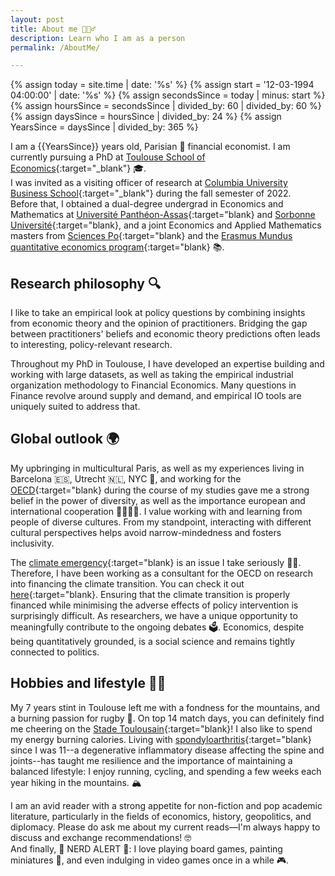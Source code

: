 ```yaml
---
layout: post
title: About me 🙋🏻‍♂️
description: Learn who I am as a person
permalink: /AboutMe/

---
```


{%   assign today = site.time | date: '%s'      %}
{%   assign start = '12-03-1994 04:00:00' | date: '%s'  %}
{%   assign secondsSince = today | minus: start     %}
{%   assign hoursSince = secondsSince | divided_by: 60 | divided_by: 60     %}
{%   assign daysSince = hoursSince | divided_by: 24  %}
{%   assign YearsSince = daysSince | divided_by: 365  %}



I am a {{YearsSince}} years old, Parisian 🥖 financial economist. I am currently pursuing a PhD at [Toulouse School of Economics](https://www.tse-fr.eu){:target="_blank"} 🎓.  \
I was invited as a visiting officer of research at [Columbia University Business School](https://business.columbia.edu/){:target="_blank"} during the fall semester of 2022. \
Before that, I obtained a dual-degree undergrad in  Economics and Mathematics at [Université Panthéon-Assas](https://assas-universite.fr/fr){:target="blank} and [Sorbonne Université](https://sciences.sorbonne-universite.fr){:target="blank}, and a joint Economics and Applied Mathematics masters from [Sciences Po](https://www.sciencespo.fr/department-economics/){:target="blank} and the [Erasmus Mundus quantitative economics program](https://master-economics-qem.eu){:target="blank} 📚. 

Research philosophy 🔍
------------

I like to take an empirical look at policy questions by combining insights from economic theory and the opinion of practitioners. Bridging the gap between practitioners' beliefs and economic theory predictions often leads to interesting, policy-relevant research. 

Throughout my PhD in Toulouse, I have developed an expertise building and working with large datasets, as well as taking the empirical industrial organization methodology to Financial Economics. Many questions in  Finance revolve around supply and demand, and empirical IO tools are uniquely suited to address that. 


Global outlook 🌍
---------

My upbringing in multicultural Paris, as well as my experiences living in Barcelona 🇪🇸, Utrecht 🇳🇱, NYC 🗽, and working for the [OECD](https://www.oecd.org/en.html){:target="blank} during the course of my studies gave me a strong belief in the power of diversity, as well as the importance european and international cooperation 🫱🏿‍🫲🏻. I value working with and learning from people of diverse cultures. From my standpoint, interacting with different cultural perspectives helps avoid narrow-mindedness and fosters inclusivity.  

The [climate emergency](https://www.unep.org/facts-about-climate-emergency){:target="blank} is an issue I take seriously 🌿🔥. Therefore, I have been working as a consultant for the OECD on research into financing the climate transition. You can check it out [here](){:target="blank}. Ensuring that the climate transition is properly financed while minimising the adverse effects of policy intervention is surprisingly difficult. As researchers,  we have a unique opportunity to meaningfully contribute to the ongoing debates 🗳️. Economics, despite being quantitatively grounded, is a social science and remains tightly connected to politics.

Hobbies and lifestyle 🏃‍♂️
--------

My 7 years stint in Toulouse left me with a fondness for the mountains, and a burning passion for rugby 🏉. On top 14 match days, you can definitely find me cheering on the [Stade Toulousain](https://www.stadetoulousain.fr/){:target="blank}!
I also like to spend my energy burning calories. Living with [spondyloarthritis](https://rheumatology.org/patients/spondyloarthritis){:target="blank} since I was 11--a degenerative inflammatory disease affecting the spine and joints--has taught me resilience and the importance of maintaining a balanced lifestyle: I enjoy running, cycling, and spending a few weeks each year hiking in the mountains. 🏔️

I am an avid reader with a strong appetite for non-fiction and pop academic literature, particularly in the fields of economics, history, geopolitics, and diplomacy. Please do ask me about my current reads—I'm always happy to discuss and exchange recommendations! 🤓 \
And finally, 🚨 NERD ALERT 🚨: I love playing board games, painting miniatures 🎨, and even indulging in video games once in a while 🎮.